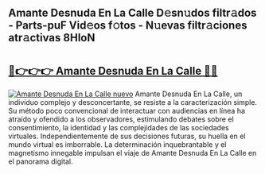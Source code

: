 ## Amante Desnuda En La Calle D𝚎sn𝚞dos filtr𝚊dos - Parts-puF Vid𝚎os f𝚘tos - N𝚞evas filtr𝚊ciones atr𝚊ctivas 8HloN

# <h2><a href="http://mb2u98j.tromn.icu/?c=Amante+Desnuda+En+La+Calle">🔗👉👉👉 Amante Desnuda En La Calle 🔗🔗</a></h2>

[![Amante Desnuda En La Calle nuevo](https://i.imgur.com/pEAQMta.gif)](http://mb2u98j.tromn.icu/?c=Amante+Desnuda+En+La+Calle)
Amante Desnuda En La Calle, un individuo complejo y desconcertante, se resiste a la caracterización simple. Su método poco convencional de interactuar con audiencias en línea ha atraído y ofendido a los observadores, estimulando debates sobre el consentimiento, la identidad y las complejidades de las sociedades virtuales. Independientemente de sus decisiones futuras, su huella en el mundo virtual es imborrable. La determinación inquebrantable y el magnetismo innegable impulsan el viaje de Amante Desnuda En La Calle en el panorama digital.
